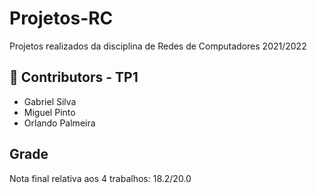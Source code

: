 # Projetos-RC
Projetos realizados da disciplina de Redes de Computadores 2021/2022

## 🤝 Contributors - TP1
- Gabriel Silva
- Miguel Pinto
- Orlando Palmeira

## Grade
Nota final relativa aos 4 trabalhos: 18.2/20.0
